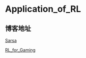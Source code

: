 # Application_of_RL

## 博客地址

[Sarsa](https://www.cnblogs.com/SilentSamsara/p/15404708.html)

[RL_for_Gaming](https://www.cnblogs.com/SilentSamsara/p/15423027.html)

